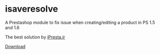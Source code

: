 # isaveresolve

 A Prestashop module to fix issue when creating/editing a product in PS 1.5 and 1.6
 
 The best solution by [iPresta.ir](https://iPresta.ir)
 
 [Download](https://github.com/Danoosh/isaveresolve/releases/download/1.0.0/isaveresolve.zip)

